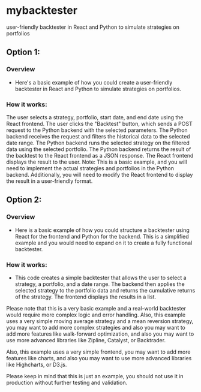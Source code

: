 # mybacktester
user-friendly backtester in React and Python to simulate strategies on portfolios


## Option 1:

### Overview

- Here's a basic example of how you could create a user-friendly backtester in React and Python to simulate strategies on portfolios.

### How it works:

The user selects a strategy, portfolio, start date, and end date using the React frontend.
The user clicks the "Backtest" button, which sends a POST request to the Python backend with the selected parameters.
The Python backend receives the request and filters the historical data to the selected date range.
The Python backend runs the selected strategy on the filtered data using the selected portfolio.
The Python backend returns the result of the backtest to the React frontend as a JSON response.
The React frontend displays the result to the user.
Note: This is a basic example, and you will need to implement the actual strategies and portfolios in the Python backend. Additionally, you will need to modify the React frontend to display the result in a user-friendly format.

## Option 2:

### Overview
- Here is a basic example of how you could structure a backtester using React for the frontend and Python for the backend. This is a simplified example and you would need to expand on it to create a fully functional backtester.

### How it works:
- This code creates a simple backtester that allows the user to select a strategy, a portfolio, and a date range. The backend then applies the selected strategy to the portfolio data and returns the cumulative returns of the strategy. The frontend displays the results in a list.

Please note that this is a very basic example and a real-world backtester would require more complex logic and error handling. Also, this example uses a very simple moving average strategy and a mean reversion strategy, you may want to add more complex strategies and also you may want to add more features like walk-forward optimization, and also you may want to use more advanced libraries like Zipline, Catalyst, or Backtrader.

Also, this example uses a very simple frontend, you may want to add more features like charts, and also you may want to use more advanced libraries like Highcharts, or D3.js.

Please keep in mind that this is just an example, you should not use it in production without further testing and validation.
